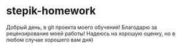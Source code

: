 # stepik-homework
Добрый день, в git проекта моего обучения!
Благодарю за рецензирование моей работы! 
Надеюсь на хорошую оценку, но в любом случае хорошего вам дня)
